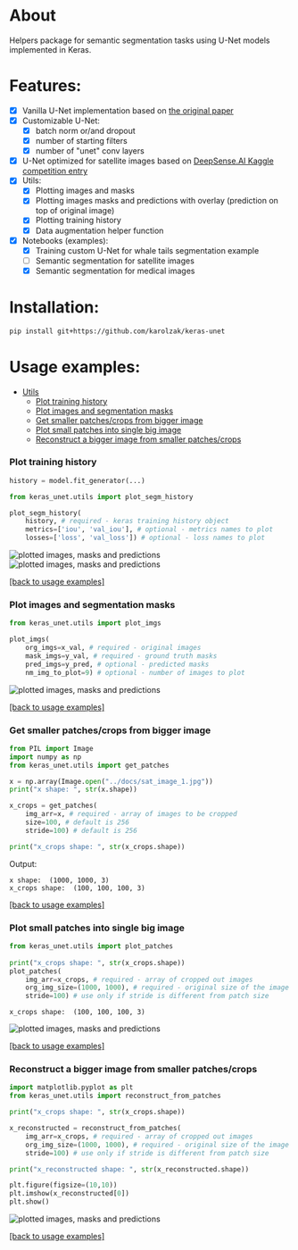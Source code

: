 # About
Helpers package for semantic segmentation tasks using U-Net models implemented in Keras.

# Features:           
- [x] Vanilla U-Net implementation based on [the original paper](https://arxiv.org/pdf/1505.04597.pdf)
- [x] Customizable U-Net:
    - [x] batch norm or/and dropout
    - [x] number of starting filters
    - [x] number of "unet" conv layers
- [x] U-Net optimized for satellite images based on [DeepSense.AI Kaggle competition entry](https://deepsense.ai/deep-learning-for-satellite-imagery-via-image-segmentation/)
- [x] Utils:
    - [x] Plotting images and masks
    - [x] Plotting images masks and predictions with overlay (prediction on top of original image)
    - [x] Plotting training history
    - [x] Data augmentation helper function
- [x] Notebooks (examples):
    - [x] Training custom U-Net for whale tails segmentation example
    - [ ] Semantic segmentation for satellite images
    - [x] Semantic segmentation for medical images

# Installation:
```bash
pip install git+https://github.com/karolzak/keras-unet
```

# Usage examples:

- [Utils](#2-results-and-learnings)  
    - [Plot training history](#Plot-training-history)  
    - [Plot images and segmentation masks](#Plot-images-and-segmentation-masks)  
    - [Get smaller patches/crops from bigger image](#Get-smaller-patches/crops-from-bigger-image)    
    - [Plot small patches into single big image](#Plot-small-patches-into-single-big-image)  
    - [Reconstruct a bigger image from smaller patches/crops](#Reconstruct-a-bigger-image-from-smaller-patches/crops)


### Plot training history 

```python
history = model.fit_generator(...)

from keras_unet.utils import plot_segm_history

plot_segm_history(
    history, # required - keras training history object
    metrics=['iou', 'val_iou'], # optional - metrics names to plot
    losses=['loss', 'val_loss']) # optional - loss names to plot
```

![plotted images, masks and predictions](docs/metric_history.png)
![plotted images, masks and predictions](docs/loss_history.png)

[[back to usage examples]](#usage-examples)

### Plot images and segmentation masks

```python
from keras_unet.utils import plot_imgs

plot_imgs(
    org_imgs=x_val, # required - original images
    mask_imgs=y_val, # required - ground truth masks
    pred_imgs=y_pred, # optional - predicted masks
    nm_img_to_plot=9) # optional - number of images to plot
```

![plotted images, masks and predictions](docs/plotted_imgs.png)


[[back to usage examples]](#usage-examples)

### Get smaller patches/crops from bigger image

```python
from PIL import Image
import numpy as np
from keras_unet.utils import get_patches

x = np.array(Image.open("../docs/sat_image_1.jpg"))
print("x shape: ", str(x.shape))

x_crops = get_patches(
    img_arr=x, # required - array of images to be cropped
    size=100, # default is 256
    stride=100) # default is 256

print("x_crops shape: ", str(x_crops.shape))
```

Output:
```output
x shape:  (1000, 1000, 3)   
x_crops shape:  (100, 100, 100, 3)
```


[[back to usage examples]](#usage-examples)

### Plot small patches into single big image

```python
from keras_unet.utils import plot_patches
   
print("x_crops shape: ", str(x_crops.shape))         
plot_patches(
    img_arr=x_crops, # required - array of cropped out images
    org_img_size=(1000, 1000), # required - original size of the image
    stride=100) # use only if stride is different from patch size
```
```output
x_crops shape:  (100, 100, 100, 3)
```
![plotted images, masks and predictions](docs/plotted_patches.png)

[[back to usage examples]](#usage-examples)

### Reconstruct a bigger image from smaller patches/crops 

```python
import matplotlib.pyplot as plt
from keras_unet.utils import reconstruct_from_patches

print("x_crops shape: ", str(x_crops.shape))

x_reconstructed = reconstruct_from_patches(
    img_arr=x_crops, # required - array of cropped out images
    org_img_size=(1000, 1000), # required - original size of the image
    stride=100) # use only if stride is different from patch size

print("x_reconstructed shape: ", str(x_reconstructed.shape))

plt.figure(figsize=(10,10))
plt.imshow(x_reconstructed[0])
plt.show()
```
![plotted images, masks and predictions](docs/reconstructed_image.png)

[[back to usage examples]](#usage-examples)

